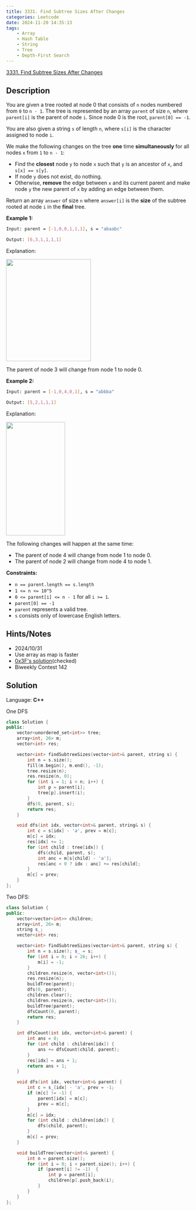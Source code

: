 ```yaml
---
title: 3331. Find Subtree Sizes After Changes
categories: Leetcode
date: 2024-11-20 14:35:13
tags:
    - Array
    - Hash Table
    - String
    - Tree
    - Depth-First Search
---
```


[3331. Find Subtree Sizes After Changes](https://leetcode.com/problems/find-subtree-sizes-after-changes/description/)

## Description

You are given a tree rooted at node 0 that consists of `n` nodes numbered from `0` to `n - 1`. The tree is represented by an array `parent` of size `n`, where `parent[i]` is the parent of node `i`. Since node 0 is the root, `parent[0] == -1`.

You are also given a string `s` of length `n`, where `s[i]` is the character assigned to node `i`.

We make the following changes on the tree **one**  time **simultaneously**  for all nodes `x` from `1` to `n - 1`:

- Find the **closest**  node `y` to node `x` such that `y` is an ancestor of `x`, and `s[x] == s[y]`.
- If node `y` does not exist, do nothing.
- Otherwise, **remove**  the edge between `x` and its current parent and make node `y` the new parent of `x` by adding an edge between them.

Return an array `answer` of size `n` where `answer[i]` is the **size**  of the subtree rooted at node `i` in the **final**  tree.

**Example 1:**

```bash
Input: parent = [-1,0,0,1,1,1], s = "abaabc"

Output: [6,3,1,1,1,1]
```

Explanation:

<img alt="" src="https://assets.leetcode.com/uploads/2024/08/15/graphex1drawio.png" style="width: 230px; height: 277px;">

The parent of node 3 will change from node 1 to node 0.

**Example 2:**

```bash
Input: parent = [-1,0,4,0,1], s = "abbba"

Output: [5,2,1,1,1]
```

Explanation:

<img alt="" src="https://assets.leetcode.com/uploads/2024/08/20/exgraph2drawio.png" style="width: 160px; height: 308px;">

The following changes will happen at the same time:

- The parent of node 4 will change from node 1 to node 0.
- The parent of node 2 will change from node 4 to node 1.

**Constraints:**

- `n == parent.length == s.length`
- `1 <= n <= 10^5`
- `0 <= parent[i] <= n - 1` for all `i >= 1`.
- `parent[0] == -1`
- `parent` represents a valid tree.
- `s` consists only of lowercase English letters.

## Hints/Notes

- 2024/10/31
- Use array as map is faster
- [0x3F's solution](https://leetcode.cn/problems/find-subtree-sizes-after-changes/solution/liang-ci-dfszi-ding-xiang-xia-zi-di-xian-k4zj/)(checked)
- Biweekly Contest 142

## Solution

Language: **C++**

One DFS

```C++
class Solution {
public:
    vector<unordered_set<int>> tree;
    array<int, 26> m;
    vector<int> res;

    vector<int> findSubtreeSizes(vector<int>& parent, string s) {
        int n = s.size();
        fill(m.begin(), m.end(), -1);
        tree.resize(n);
        res.resize(n, 0);
        for (int i = 1; i < n; i++) {
            int p = parent[i];
            tree[p].insert(i);
        }
        dfs(0, parent, s);
        return res;
    }

    void dfs(int idx, vector<int>& parent, string& s) {
        int c = s[idx] - 'a', prev = m[c];
        m[c] = idx;
        res[idx] += 1;
        for (int child : tree[idx]) {
            dfs(child, parent, s);
            int anc = m[s[child] - 'a'];
            res[anc < 0 ? idx : anc] += res[child];
        }
        m[c] = prev;
    }
};
```

Two DFS:

```C++
class Solution {
public:
    vector<vector<int>> children;
    array<int, 26> m;
    string s_;
    vector<int> res;

    vector<int> findSubtreeSizes(vector<int>& parent, string s) {
        int n = s.size(); s_ = s;
        for (int i = 0; i < 26; i++) {
            m[i] = -1;
        }
        children.resize(n, vector<int>());
        res.resize(n);
        buildTree(parent);
        dfs(0, parent);
        children.clear();
        children.resize(n, vector<int>());
        buildTree(parent);
        dfsCount(0, parent);
        return res;
    }

    int dfsCount(int idx, vector<int>& parent) {
        int ans = 0;
        for (int child : children[idx]) {
            ans += dfsCount(child, parent);
        }
        res[idx] = ans + 1;
        return ans + 1;
    }

    void dfs(int idx, vector<int>& parent) {
        int c = s_[idx] - 'a', prev = -1;
        if (m[c] != -1) {
            parent[idx] = m[c];
            prev = m[c];
        }
        m[c] = idx;
        for (int child : children[idx]) {
            dfs(child, parent);
        }
        m[c] = prev;
    }

    void buildTree(vector<int>& parent) {
        int n = parent.size();
        for (int i = 0; i < parent.size(); i++) {
            if (parent[i] != -1)  {
                int p = parent[i];
                children[p].push_back(i);
            }
        }
    }
};
```
